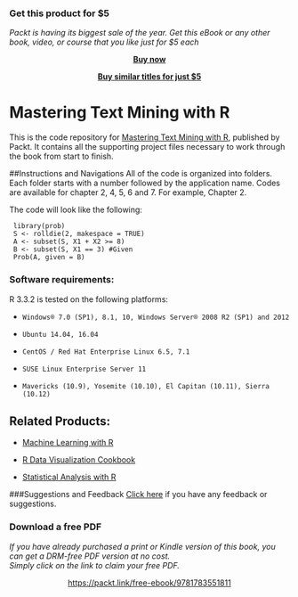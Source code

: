 
### Get this product for $5

<i>Packt is having its biggest sale of the year. Get this eBook or any other book, video, or course that you like just for $5 each</i>


<b><p align='center'>[Buy now](https://packt.link/9781783551811)</p></b>


<b><p align='center'>[Buy similar titles for just $5](https://subscription.packtpub.com/search)</p></b>


# Mastering Text Mining with R
This is the code repository for [Mastering Text Mining with R](https://www.packtpub.com/big-data-and-business-intelligence/mastering-text-mining-r?utm_source=github&utm_medium=repository&utm_content=9781783551811), published by Packt. It contains all the supporting project files necessary to work through the book from start to finish.

##Instructions and Navigations
All of the code is organized into folders. Each folder starts with a number followed by the application name. Codes are available for chapter 2, 4, 5, 6 and 7. For example, Chapter 2.

The code will look like the following:

     library(prob)
     S <- rolldie(2, makespace = TRUE)
     A <- subset(S, X1 + X2 >= 8)
     B <- subset(S, X1 == 3) #Given
     Prob(A, given = B)
     
### Software requirements:
R 3.3.2 is tested on the following platforms:
*     Windows® 7.0 (SP1), 8.1, 10, Windows Server® 2008 R2 (SP1) and 2012
*     Ubuntu 14.04, 16.04
*     CentOS / Red Hat Enterprise Linux 6.5, 7.1
*     SUSE Linux Enterprise Server 11
*     Mavericks (10.9), Yosemite (10.10), El Capitan (10.11), Sierra (10.12)

## Related Products:
* [Machine Learning with R](https://www.packtpub.com/big-data-and-business-intelligence/machine-learning-r?utm_source=github&utm_medium=repository&utm_content=9781782162148)

* [R Data Visualization Cookbook](https://www.packtpub.com/big-data-and-business-intelligence/r-data-visualization-cookbook?utm_source=github&utm_medium=repository&utm_content=9781783989508)

* [Statistical Analysis with R](https://www.packtpub.com/big-data-and-business-intelligence/statistical-analysis-r?utm_source=github&utm_medium=repository&utm_content=9781849512084)

###Suggestions and Feedback
[Click here](https://docs.google.com/forms/d/e/1FAIpQLSe5qwunkGf6PUvzPirPDtuy1Du5Rlzew23UBp2S-P3wB-GcwQ/viewform) if you have any feedback or suggestions.
### Download a free PDF

 <i>If you have already purchased a print or Kindle version of this book, you can get a DRM-free PDF version at no cost.<br>Simply click on the link to claim your free PDF.</i>
<p align="center"> <a href="https://packt.link/free-ebook/9781783551811">https://packt.link/free-ebook/9781783551811 </a> </p>